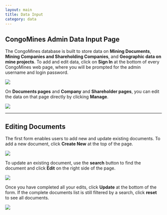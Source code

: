 ```yaml
---
layout: main
title: Data Input
category: data
---
```


## CongoMines Admin Data Input Page

The CongoMines database is built to store data on **Mining Documents**, **Mining Companies and Shareholding Companies**, and **Geographic data on mine projects**.  To add and edit data, click on **Sign In** at the bottom of every CongoMines web page, where you will be prompted for the admin username and login password.

![]({{site.baseurl}}/img/sign-in.png)

On **Documents pages** and **Company** and **Shareholder pages**, you can edit the data on that page directly by clicking **Manage**.

![]({{site.baseurl}}/img/manage.png)

---

## Editing Documents

The first form enables users to add new and update existing documents.  To add a new document, click **Create New** at the top of the page.

![]({{site.baseurl}}/img/create-new-doc.png)

To update an existing document, use the **search** button to find the document and click **Edit** on the right side of the page.

![]({{site.baseurl}}/img/search-doc.png)

Once you have completed all your edits, click **Update** at the bottom of the form.  If the complete documents list is still filtered by a search, click **reset** to see all documents.

![]({{site.baseurl}}/img/update-doc.png)



